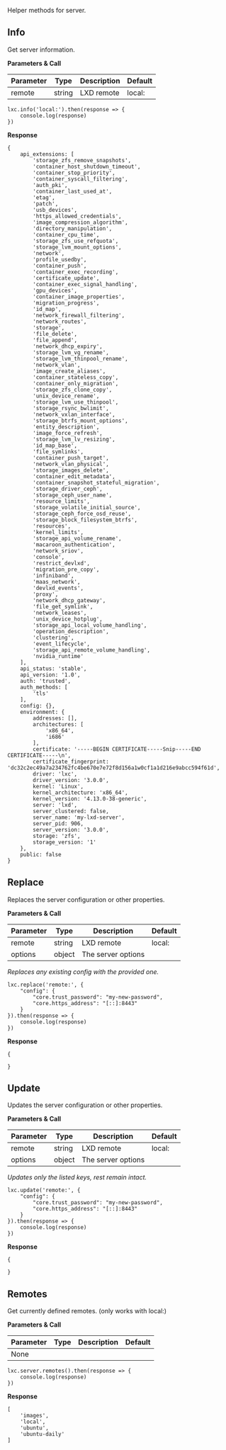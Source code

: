 Helper methods for server.

## Info

Get server information.

**Parameters & Call**

| Parameter    | Type          | Description   | Default       |
| ----------   | ------------- | ------------- | ------------- | 
| remote       | string        | LXD remote    | local:        |

```
lxc.info('local:').then(response => {
    console.log(response)
})
```

**Response**
```
{
	api_extensions: [
		'storage_zfs_remove_snapshots',
		'container_host_shutdown_timeout',
		'container_stop_priority',
		'container_syscall_filtering',
		'auth_pki',
		'container_last_used_at',
		'etag',
		'patch',
		'usb_devices',
		'https_allowed_credentials',
		'image_compression_algorithm',
		'directory_manipulation',
		'container_cpu_time',
		'storage_zfs_use_refquota',
		'storage_lvm_mount_options',
		'network',
		'profile_usedby',
		'container_push',
		'container_exec_recording',
		'certificate_update',
		'container_exec_signal_handling',
		'gpu_devices',
		'container_image_properties',
		'migration_progress',
		'id_map',
		'network_firewall_filtering',
		'network_routes',
		'storage',
		'file_delete',
		'file_append',
		'network_dhcp_expiry',
		'storage_lvm_vg_rename',
		'storage_lvm_thinpool_rename',
		'network_vlan',
		'image_create_aliases',
		'container_stateless_copy',
		'container_only_migration',
		'storage_zfs_clone_copy',
		'unix_device_rename',
		'storage_lvm_use_thinpool',
		'storage_rsync_bwlimit',
		'network_vxlan_interface',
		'storage_btrfs_mount_options',
		'entity_description',
		'image_force_refresh',
		'storage_lvm_lv_resizing',
		'id_map_base',
		'file_symlinks',
		'container_push_target',
		'network_vlan_physical',
		'storage_images_delete',
		'container_edit_metadata',
		'container_snapshot_stateful_migration',
		'storage_driver_ceph',
		'storage_ceph_user_name',
		'resource_limits',
		'storage_volatile_initial_source',
		'storage_ceph_force_osd_reuse',
		'storage_block_filesystem_btrfs',
		'resources',
		'kernel_limits',
		'storage_api_volume_rename',
		'macaroon_authentication',
		'network_sriov',
		'console',
		'restrict_devlxd',
		'migration_pre_copy',
		'infiniband',
		'maas_network',
		'devlxd_events',
		'proxy',
		'network_dhcp_gateway',
		'file_get_symlink',
		'network_leases',
		'unix_device_hotplug',
		'storage_api_local_volume_handling',
		'operation_description',
		'clustering',
		'event_lifecycle',
		'storage_api_remote_volume_handling',
		'nvidia_runtime'
	],
	api_status: 'stable',
	api_version: '1.0',
	auth: 'trusted',
	auth_methods: [
		'tls'
	],
	config: {},
	environment: {
		addresses: [],
		architectures: [
			'x86_64',
			'i686'
		],
		certificate: '-----BEGIN CERTIFICATE-----Snip-----END CERTIFICATE-----\n',
		certificate_fingerprint: 'dc32c2ec49a7a234762fc4be670e7e72f8d156a1w0cf1a1d216e9abcc594f61d',
		driver: 'lxc',
		driver_version: '3.0.0',
		kernel: 'Linux',
		kernel_architecture: 'x86_64',
		kernel_version: '4.13.0-38-generic',
		server: 'lxd',
		server_clustered: false,
		server_name: 'my-lxd-server',
		server_pid: 906,
		server_version: '3.0.0',
		storage: 'zfs',
		storage_version: '1'
	},
	public: false
}
```

## Replace

Replaces the server configuration or other properties.

**Parameters & Call**

| Parameter    | Type          | Description   | Default       |
| ----------   | ------------- | ------------- | ------------- | 
| remote       | string        | LXD remote    | local:        |
| options      | object        | The server options |  |

<em>Replaces any existing config with the provided one.</em>

```
lxc.replace('remote:', {
    "config": {
        "core.trust_password": "my-new-password",
        "core.https_address": "[::]:8443"
    }
}).then(response => {
    console.log(response)
})
```

**Response**
```
{
	
}
```

## Update

Updates the server configuration or other properties.

**Parameters & Call**

| Parameter    | Type          | Description   | Default       |
| ----------   | ------------- | ------------- | ------------- | 
| remote       | string        | LXD remote    | local:        |
| options      | object        | The server options |  |

<em>Updates only the listed keys, rest remain intact.</em>

```
lxc.update('remote:', {
    "config": {
        "core.trust_password": "my-new-password",
        "core.https_address": "[::]:8443"
    }
}).then(response => {
    console.log(response)
})
```

**Response**
```
{
	
}
```

## Remotes

Get currently defined remotes. (only works with local:)

**Parameters & Call**

| Parameter    | Type          | Description   | Default       |
| ----------   | ------------- | ------------- | ------------- | 
| None         |               |               |               | 

```
lxc.server.remotes().then(response => {
    console.log(response)
})
```

**Response**
```
[
	'images',
	'local',
	'ubuntu',
	'ubuntu-daily'
]
```
